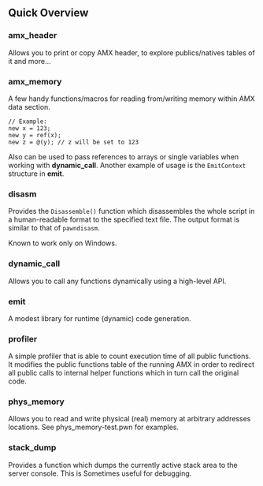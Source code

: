 Quick Overview
--------------

### amx_header ###

Allows you to print or copy AMX header, to explore publics/natives tables of it and more...

### amx_memory ###

A few handy functions/macros for reading from/writing memory within AMX data section. 

	// Example:
	new x = 123;
	new y = ref(x);
	new z = @(y); // z will be set to 123

Also can be used to pass references to arrays or single variables when working with **dynamic_call**.
Another example of usage is the `EmitContext` structure in **emit**.

### disasm ###

Provides the `Disassemble()` function which disassembles the whole script in a human-readable format
to the specified text file. The output format is similar to that of `pawndisasm`.

Known to work only on Windows.

### dynamic_call ###

Allows you to call any functions dynamically using a high-level API.

### emit ###

A modest library for runtime (dynamic) code generation.

### profiler ###

A simple profiler that is able to count execution time of all public functions.
It modifies the public functions table of the running AMX in order to redirect 
all public calls to internal helper functions which in turn call the original code.

### phys_memory ###

Allows you to read and write physical (real) memory at arbitrary addresses locations.
See phys_memory-test.pwn for examples.

### stack_dump ###

Provides a function which dumps the currently active stack area to the server console.
This is Sometimes useful for debugging.
